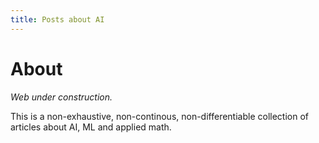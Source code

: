 ```yaml
---
title: Posts about AI
---
```


# About 

_Web under construction._ 

This is a non-exhaustive, non-continous, non-differentiable collection of articles about AI, ML and applied math.
